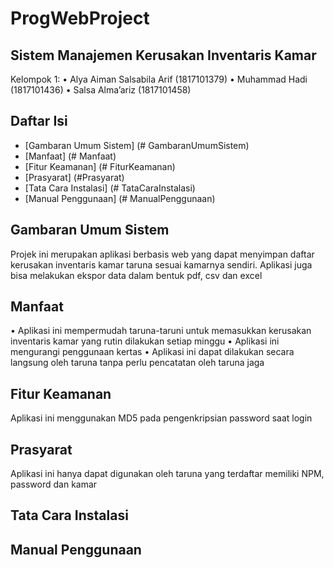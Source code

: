 # ProgWebProject

## Sistem Manajemen Kerusakan Inventaris Kamar

Kelompok 1:
• Alya Aiman Salsabila Arif (1817101379)
• Muhammad Hadi (1817101436)
• Salsa Alma’ariz (1817101458)

## Daftar Isi

- [Gambaran Umum Sistem] (# GambaranUmumSistem)
- [Manfaat] (# Manfaat)
- [Fitur Keamanan] (# FiturKeamanan)
- [Prasyarat] (#Prasyarat)
- [Tata Cara Instalasi] (# TataCaraInstalasi)
- [Manual Penggunaan] (# ManualPenggunaan)

## Gambaran Umum Sistem

Projek ini merupakan aplikasi berbasis web yang dapat menyimpan daftar kerusakan inventaris kamar taruna sesuai kamarnya sendiri. Aplikasi juga bisa melakukan ekspor data dalam bentuk pdf, csv dan excel

## Manfaat

• Aplikasi ini mempermudah taruna-taruni untuk memasukkan kerusakan inventaris kamar yang rutin dilakukan setiap minggu
• Aplikasi ini mengurangi penggunaan kertas
• Aplikasi ini dapat dilakukan secara langsung oleh taruna tanpa perlu pencatatan oleh taruna jaga

## Fitur Keamanan

Aplikasi ini menggunakan MD5 pada pengenkripsian password saat login

## Prasyarat

Aplikasi ini hanya dapat digunakan oleh taruna yang terdaftar memiliki NPM, password dan kamar

## Tata Cara Instalasi

## Manual Penggunaan
